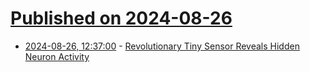 # [Published on 2024-08-26](index.md)

* [2024-08-26, 12:37:00](https://soylentnews.org/article.pl?sid=24/08/25/0737244&from=rss) - [Revolutionary Tiny Sensor Reveals Hidden Neuron Activity](https://soylentnews.org/article.pl?sid=24/08/25/0737244&from=rss)
